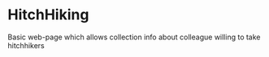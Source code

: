 # HitchHiking
Basic web-page which allows collection info about colleague willing to take hitchhikers
